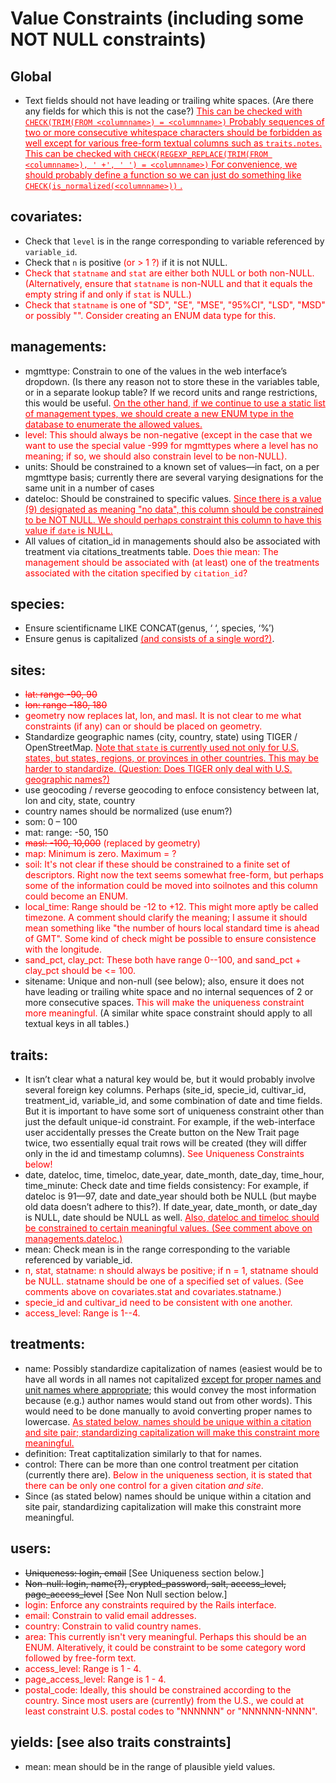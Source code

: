 # Value Constraints (including some NOT NULL constraints)

## Global

* Text fields should not have leading or trailing white spaces. (Are there any fields for which this is not the case?)  <font color='red'><ins>
This can be checked with
      ```
      CHECK(TRIM(FROM <columnname>) = <columnname>)
      ```
Probably sequences of two or more consecutive whitespace characters should be forbidden as well except for various free-form textual columns such as `traits.notes`.  This can be checked with
      ```
      CHECK(REGEXP_REPLACE(TRIM(FROM <columnname>), ' +', ' ') = <columnname>)
      ```
For convenience, we should probably define a function so we can just do something like
      ```
      CHECK(is_normalized(<columnname>))
      ```
.</ins></font>

## covariates:

*	Check that `level` is in the range corresponding to variable referenced by `variable_id`.
*	Check that `n` is positive <font color='red'>(or > 1 ?)</font> if it is not NULL.
*	<font color='red'>Check that `statname` and `stat` are either both NULL or both non-NULL.  (Alternatively, ensure that `statname` is non-NULL and that it equals the empty string if and only if `stat` is NULL.)
*	Check that `statname` is one of "SD", "SE", "MSE", "95%CI", "LSD", "MSD" or possibly "".  Consider creating an ENUM data type for this.</font>
	
## 	managements:

*	mgmttype: Constrain to one of the values in the web interface’s dropdown.  (Is there any reason not to store these in the variables table, or in a separate lookup table?  If we record units and range restrictions, this would be useful.  <font color='red'><ins>On the other hand, if we continue to use a static list of management types, we should create a new ENUM type in the database to enumerate the allowed values.</ins></font>
*	<font color='red'>level: This should always be non-negative (except in the case that we want to use the special value -999 for mgmttypes where a level has no meaning; if so, we should also constrain level to be non-NULL).</font>
*	units: Should be constrained to a known set of values—in fact, on a per mgmttype basis; currently there are several varying designations for the same unit in a number of cases
*	dateloc: Should be constrained to specific values.  <font color='red'><ins>Since there is a value (9) designated as meaning "no data", this column should be constrained to be NOT NULL.  We should perhaps constraint this column to have this value if `date` is NULL.</ins></font>
* All values of citation\_id in managements should also be associated with treatment via citations\_treatments table.  <font color='red'>Does thie mean: The management should be associated with (at least) one of the treatments associated with the citation specified by `citation_id`?</font>

##	species:

*	Ensure scientificname LIKE CONCAT(genus, ‘ ‘, species, ‘%’)
*	Ensure genus is capitalized <font color='red'><ins>(and consists of a single word?)</ins></font>.

## 	sites:

* <font color='red'><del>lat: range -90, 90</del></font>
* <font color='red'><del>lon: range -180, 180</del></font>
* <font color='red'>geometry now replaces lat, lon, and masl.  It is not clear to me what constraints (if any) can or should be placed on geometry.</font>
* Standardize geographic names (city, country, state) using TIGER / OpenStreetMap.  <font color='red'><ins>Note that `state` is currently used not only for U.S. states, but states, regions, or provinces in other countries.  This may be harder to standardize.  (Question: Does TIGER only deal with U.S. geographic names?)</ins></font>
* use geocoding / reverse geocoding to enfoce consistency between lat, lon and city, state, country 
* country names should be normalized (use enum?)
* som: 0 – 100
* mat: range: -50, 150 
* <font color='red'><del>masl: -100, 10,000</del> (replaced by geometry)</font>
* <font color='red'>map: Minimum is zero.  Maximum = ?</font>
* <font color='red'>soil: It's not clear if these should be constrained to a finite set of descriptors.  Right now the text seems somewhat free-form, but perhaps some of the information could be moved into soilnotes and this column could become an ENUM.</font>
* <font color='red'>local_time: Range should be -12 to +12.  This might more aptly be called timezone.  A comment should clarify the meaning; I assume it should mean something like "the number of hours local standard time is ahead of GMT".  Some kind of check might be possible to ensure consistence with the longitude.</font>
* <font color='red'>sand\_pct, clay\_pct: These both have range 0--100, and sand\_pct + clay\_pct should be <= 100.</font>
* sitename: Unique and non-null (see below); also, ensure it does not have leading or trailing white space and no internal sequences of 2 or more consecutive spaces.  <font color='red'>This will make the uniqueness constraint more meaningful.</font>  (A similar white space constraint should apply to all textual keys in all tables.)
	
## traits:

*	It isn’t clear what a natural key would be, but it would probably involve several foreign key columns.  Perhaps (site_id, specie_id, cultivar_id, treatment_id, variable_id, and some combination of date and time fields.  But it is important to have some sort of uniqueness constraint other than just the default unique-id constraint.  For example, if the web-interface user accidentally presses the Create button on the New Trait page twice, two essentially equal trait rows will be created (they will differ only in the id and timestamp columns).  <font color='red'>See Uniqueness Constraints below!</font>
*	date, dateloc, time, timeloc, date\_year, date\_month, date\_day, time\_hour, time\_minute: Check date and time fields consistency: For example, if dateloc is 91—97, date and date\_year should both be NULL (but maybe old data doesn’t adhere to this?).  If date\_year, date\_month, or date\_day is NULL, date should be NULL as well.  <font color='red'><ins>Also, dateloc and timeloc should be constrained to certain meaningful values.  (See comment above on managements.dateloc.)</ins></font>
*	mean: Check mean is in the range corresponding to the variable referenced by variable_id.
*	<font color='red'>n, stat, statname: n should always be positive; if n = 1, statname should be NULL.  statname should be one of a specified set of values.  (See comments above on covariates.stat and covariates.statname.)</font>
*	<font color='red'>specie\_id and cultivar\_id need to be consistent with one another.</font>
*	<font color='red'>access_level: Range is 1--4.</font>
	
## treatments:

*	name: Possibly standardize capitalization of names (easiest would be to have all words in all names not capitalized <ins>except for proper names and unit names where appropriate</ins>; this would convey the most information because (e.g.) author names would stand out from other words).  This would need to be done manually to avoid converting proper names to lowercase.  <font color='red'><ins>As stated below, names should be unique within a citation and site pair; standardizing capitalization will make this constraint more meaningful.</ins></font>
*	definition: Treat captitalization similarly to that for names.
*	control: There can be more than one control treatment per citation (currently there are).  <font color='red'>Below in the uniqueness section, it is stated that there can be only one control for a given citation _and site_.</font>
*	Since (as stated below) names should be unique within a citation and site pair, standardizing capitalization will make this constraint more meaningful.

## users:

*	<del>Uniqueness: login, email</del> [See Uniqueness section below.]
*	<del>Non-null: login, name(?), crypted_password, salt, access_level, page_access_level</del> [See Non Null section below.]
*	<font color='red'>login: Enforce any constraints required by the Rails interface.</font>
*	<font color='red'>email: Constrain to valid email addresses.</font>
*	<font color='red'>country: Constrain to valid country names.</font>
*	<font color='red'>area: This currently isn't very meaningful.  Perhaps this should be an ENUM.  Alteratively, it could be constraint to be some category word followed by free-form text.</font>
*	<font color='red'>access\_level: Range is 1 - 4.</font>
*	<font color='red'>page\_access\_level: Range is 1 - 4.</font>
*	<font color='red'>postal\_code: Ideally, this should be constrained according to the country.  Since most users are (currently) from the U.S., we could at least constraint U.S. postal codes to "NNNNNN" or "NNNNNN-NNNN".</font>
	


## yields: [see also traits constraints]

* mean: mean should be in the range of plausible yield values.